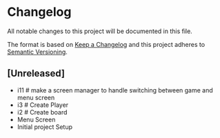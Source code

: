 # Changelog
All notable changes to this project will be documented in this file.

The format is based on [Keep a Changelog](http://keepachangelog.com/en/1.0.0/)
and this project adheres to [Semantic Versioning](http://semver.org/spec/v2.0.0.html).

## [Unreleased]
- i11 # make a screen manager to handle switching between game and menu screen
- i3 # Create Player
- i2 # Create board
- Menu Screen
- Initial project Setup